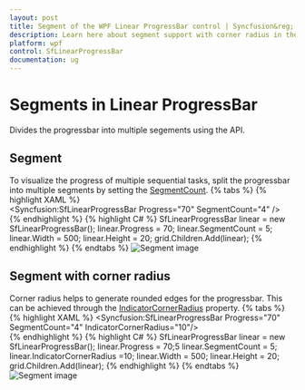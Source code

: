 ```yaml
---
layout: post
title: Segment of the WPF Linear ProgressBar control | Syncfusion&reg;
description: Learn here about segment support with corner radius in the Syncfusion<sup>&reg;</sup>; WPF Linear ProgressBar control and more details.
platform: wpf
control: SfLinearProgressBar
documentation: ug
---
```

# Segments in Linear ProgressBar
Divides the progressbar into multiple segements using the API.

## Segment
To visualize the progress of multiple sequential tasks, split the progressbar into multiple segments by setting the [SegmentCount](https://help.syncfusion.com/cr/wpf/Syncfusion.UI.Xaml.ProgressBar.ProgressBarBase.html#Syncfusion_UI_Xaml_ProgressBar_ProgressBarBase_SegmentCountProperty).
{% tabs %}
{% highlight XAML %}      
<Syncfusion:SfLinearProgressBar Progress="70"  SegmentCount="4" />     
{% endhighlight %}
{% highlight C# %}
SfLinearProgressBar linear = new SfLinearProgressBar();
 linear.Progress = 70;
linear.SegmentCount = 5;
linear.Width = 500;
linear.Height = 20;
grid.Children.Add(linear);
{% endhighlight %}
{% endtabs %}
![Segment image](Segment_images/Segment.png)

## Segment with corner radius

Corner radius helps to generate rounded edges for the progressbar. This can be achieved through the [IndicatorCornerRadius](https://help.syncfusion.com/cr/wpf/Syncfusion.UI.Xaml.ProgressBar.ProgressBarBase.html#Syncfusion_UI_Xaml_ProgressBar_ProgressBarBase_IndicatorCornerRadiusProperty) property. 
{% tabs %}
{% highlight XAML %}
 <Syncfusion:SfLinearProgressBar Progress="70"  SegmentCount="4"  IndicatorCornerRadius="10"/>   
{% endhighlight %}
{% highlight C# %}
SfLinearProgressBar linear = new SfLinearProgressBar();
linear.Progress = 70;5
linear.SegmentCount = 5;
linear.IndicatorCornerRadius =10;
linear.Width = 500;
linear.Height = 20;
grid.Children.Add(linear);
{% endhighlight %}
{% endtabs %}
![Segment image](Segment_images/SegmentwithCornerradius.png)